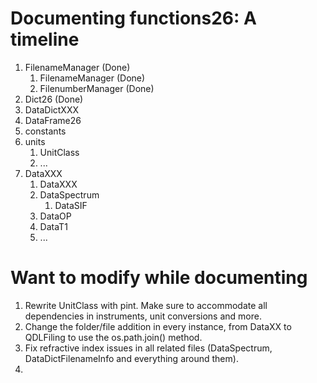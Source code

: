 # Documenting functions26: A timeline

1. FilenameManager (Done)
   1. FilenameManager (Done)
   2. FilenumberManager (Done)
2. Dict26 (Done)
3. DataDictXXX
4. DataFrame26
5. constants
6. units
   1. UnitClass
   2. ...
7. DataXXX
   1. DataXXX
   2. DataSpectrum
      1. DataSIF
   3. DataOP
   4. DataT1
   5. ...
   
# Want to modify while documenting

1. Rewrite UnitClass with pint. Make sure to accommodate all dependencies in instruments, unit conversions and more.
2. Change the folder/file addition in every instance, from DataXX to QDLFiling to use the os.path.join() method.
3. Fix refractive index issues in all related files (DataSpectrum, DataDictFilenameInfo and everything around them).
4. 